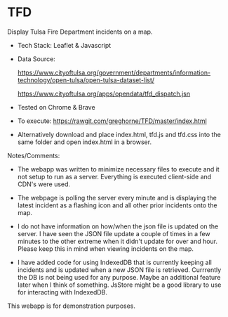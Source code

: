 # TFD

Display Tulsa Fire Department incidents on a map.

* Tech Stack: Leaflet & Javascript

* Data Source: 

    https://www.cityoftulsa.org/government/departments/information-technology/open-tulsa/open-tulsa-dataset-list/

    https://www.cityoftulsa.org/apps/opendata/tfd_dispatch.jsn

* Tested on Chrome & Brave

* To execute: https://rawgit.com/greghorne/TFD/master/index.html

* Alternatively download and place index.html, tfd.js and tfd.css into the same folder and open index.html in a browser.


Notes/Comments:

* The webapp was written to minimize necessary files to execute and it not setup to run as a server.  Everything is executed client-side and CDN's were used.

* The webpage is polling the server every minute and is displaying the latest incident as a flashing icon and all other prior incidents onto the map.

* I do not have information on how/when the json file is updated on the server.  I have seen the JSON file update a couple of times in a few minutes to the other extreme when it didn't update for over and hour.  Please keep this in mind when viewing incidents on the map.

* I have added code for using IndexedDB that is currently keeping all incidents and is updated when a new JSON file is retrieved.  Currrently the DB is not being used for any purpose.  Maybe an additional feature later when I think of something.  JsStore might be a good library to use for interacting with IndexedDB.

This webapp is for demonstration purposes.



